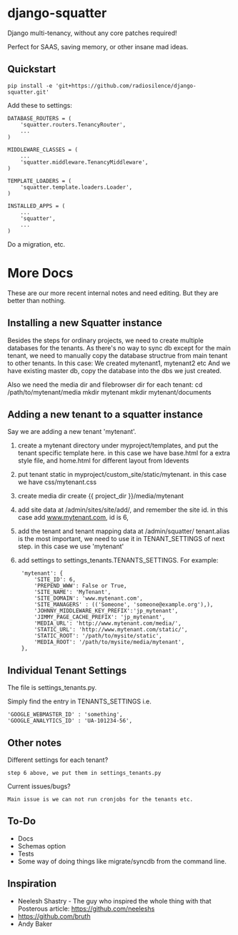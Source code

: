 django-squatter
===========================

Django multi-tenancy, without any core patches required!

Perfect for SAAS, saving memory, or other insane mad ideas.


Quickstart
----------

    pip install -e 'git+https://github.com/radiosilence/django-squatter.git'

Add these to settings:
    
    DATABASE_ROUTERS = (
        'squatter.routers.TenancyRouter',
        ...
    )

    MIDDLEWARE_CLASSES = (
        ...
        'squatter.middleware.TenancyMiddleware',
    )

    TEMPLATE_LOADERS = (
        'squatter.template.loaders.Loader',
    )

    INSTALLED_APPS = (
        ...
        'squatter',
        ...
    )

Do a migration, etc.

More Docs
=========

These are our more recent internal notes and need editing. But they are better than nothing.


Installing a new Squatter instance
-------------------------------------------
Besides the steps for ordinary projects, we need to create multiple databases for the tenants. 
As there's no way to sync db except for the main tenant, we need to manually copy the database structrue
from main tenant to other tenants. In this case: 
We created mytenant1, mytenant2 etc
And we have existing master db, copy the database into the dbs we just created.

Also we need the media dir and filebrowser dir for each tenant: 
cd /path/to/mytenant/media
mkdir mytenant
mkdir mytenant/documents



Adding a new tenant to a squatter instance
---------------------------------------------------

Say we are adding a new tenant 'mytenant'. 

1. create a mytenant directory under myproject/templates, and put the tenant specific template here. 
  in this case we have base.html for a extra style file, and home.html for different layout from ldevents 
2. put tenant static in myproject/custom_site/static/mytenant. 
  in this case we have css/mytenant.css
3. create media dir 
  create {{ project_dir }}/media/mytenant
4. add site data at /admin/sites/site/add/, and remember the site id. 
  in this case add www.mytenant.com, id is 6, 
5. add the tenant and tenant mapping data at /admin/squatter/
  tenant.alias is the most important, we need to use it in TENANT_SETTINGS of next step.
  in this case we use 'mytenant'
6. add settings to settings_tenants.TENANTS_SETTINGS. For example: 


    
        'mytenant': {
            'SITE_ID': 6,
            'PREPEND_WWW': False or True,
            'SITE_NAME': 'MyTenant',
            'SITE_DOMAIN': 'www.mytenant.com',
            'SITE_MANAGERS' : (('Someone', 'someone@example.org'),),
            'JOHNNY_MIDDLEWARE_KEY_PREFIX':'jp_mytenant',
            'JIMMY_PAGE_CACHE_PREFIX': 'jp_mytenant',        
            'MEDIA_URL': 'http://www.mytenant.com/media/',
            'STATIC_URL': 'http://www.mytenant.com/static/',
            'STATIC_ROOT': '/path/to/mysite/static',
            'MEDIA_ROOT': '/path/to/mysite/media/mytenant',
        },
        
    
Individual Tenant Settings
---------------------------------

The file is settings_tenants.py.

Simply find the entry in TENANTS_SETTINGS i.e.

    'GOOGLE_WEBMASTER_ID' : 'something',
    'GOOGLE_ANALYTICS_ID' : 'UA-101234-56',


Other notes
---------------

Different settings for each tenant?

    step 6 above, we put them in settings_tenants.py

Current issues/bugs?

    Main issue is we can not run cronjobs for the tenants etc.  
    

To-Do
-----

* Docs
* Schemas option
* Tests
* Some way of doing things like migrate/syncdb from the command line.

Inspiration
-----------

 * Neelesh Shastry - The guy who inspired the whole thing with that Posterous article: https://github.com/neeleshs
 * https://github.com/bruth
 * Andy Baker
